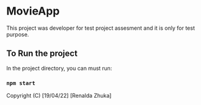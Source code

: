 # MovieApp

This project was developer for test project assesment and it is only for test purpose.

## To Run the project

In the project directory, you can must run:

### `npm start`

Copyright (C) [19/04/22] [Renalda Zhuka]
